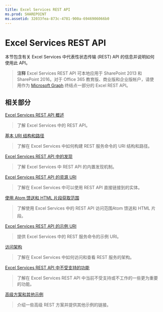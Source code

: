 ```yaml
---
title: Excel Services REST API
ms.prod: SHAREPOINT
ms.assetid: 32033fea-873c-4781-900a-6946906066b0
---
```



# Excel Services REST API

本节包含有关 Excel Services 中代表性状态传输 (REST) API 的信息并说明如何使用此 API。
  
    
    


> **注释**
> Excel Services REST API 可本地应用于 SharePoint 2013 和 SharePoint 2016。对于 Office 365 教育版、商业版和企业版帐户，请使用作为  [Microsoft Graph](http://graph.microsoft.io/zh-cn/docs/api-reference/v1.0/resources/excel
) 终结点一部分的 Excel REST API。
  
    
    


## 相关部分


 [Excel Services REST API 概述](excel-services-rest-api-overview.md)
  
    
    
> 了解 Excel Services 中的 REST API。
    
  
 [基本 URI 结构和路径](basic-uri-structure-and-path.md)
  
    
    
> 了解在 Excel Services 中如何构建 REST 服务命令的 URI 结构和路径。
    
  
 [Excel Services REST API 中的发现](discovery-in-excel-services-rest-api.md)
  
    
    
> 了解 Excel Services 中 REST API 的内置发现机制。
    
  
 [Excel Services REST API 的资源 URI](resources-uri-for-excel-services-rest-api.md)
  
    
    
> 了解在 Excel Services 中可以使用 REST API 直接链接到的实体。
    
  
 [使用 Atom 馈送和 HTML 片段获取范围](getting-ranges-using-atom-feed-and-html-fragment.md)
  
    
    
> 了解使用 Excel Services 中的 REST API 访问范围Atom 馈送和 HTML 片段。
    
  
 [Excel Services REST API 的示例 URI](sample-uri-for-excel-services-rest-api.md)
  
    
    
> 提供 Excel Services 中的 REST 服务命令的示例 URI。
    
  
 [访问架构](accessing-a-schema.md)
  
    
    
> 了解在 Excel Services 中如何访问和查看 REST 服务的架构。
    
  
 [Excel Services REST API 中不受支持的功能](unsupported-features-in-excel-services-rest-api.md)
  
    
    
> 了解在 Excel Services REST API 中当前不受支持或不工作的一些更为重要的功能。
    
  
 [高级方案和其他示例](advanced-scenarios-and-additional-samples.md)
  
    
    
> 介绍一些高级 REST 方案并提供其他示例的链接。
    
  

